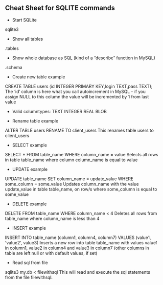 ## Cheat Sheet for SQLITE commands

* Start SQLite

sqlite3 <filename>

* Show all tables

.tables

* Show whole database as SQL (kind of a “describe” function in MySQL)


.schema

* Create new table example

CREATE TABLE users (id INTEGER PRIMARY KEY,login TEXT,pass TEXT);
The ‘id’ column is here what you call autoincrement in MySQL – if you assign NULL to this column the value will be incremented by 1 from last value

* Valid columntypes:
TEXT
INTEGER
REAL
BLOB

* Rename table example


ALTER TABLE users RENAME TO client_users
This renames table users to client_users

* SELECT example


SELECT * FROM table_name WHERE column_name = value
Selects all rows in table table_name where column column_name is equal to value

* UPDATE example

UPDATE table_name SET column_name = update_value WHERE some_column = some_value
Updates column_name with the value update_value in table table_name, on row/s where some_column is equal to some_value

* DELETE example


DELETE FROM table_name WHERE column_name < 4
Deletes all rows from table_name where column_name is less than 4

* INSERT example

INSERT INTO table_name (column1, column4, column7) VALUES (value1, 'value2', value3)
Inserts a new row into table table_name with values value1 in column1, value2 in column4 and value3 in column7 (other columns in table are left null or with default values, if set)

* Read sql from file

sqlite3 my.db < filewithsql
This will read and execute the sql statements from the file filewithsql.